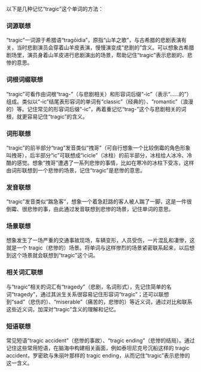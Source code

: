 以下是几种记忆“tragic”这个单词的方法：

### 词源联想
“tragic”一词源于希腊语“tragōidia”，原指“山羊之歌”，与古希腊的悲剧表演有关，当时悲剧演员会穿着山羊皮表演，慢慢演变成“悲剧的”含义。可以想象古希腊剧场里，演员身着山羊皮进行悲剧演出的场景，帮助记住“tragic”表示悲剧的、悲惨的意思。

### 词根词缀联想
“tragic”可看作由词根“trag-”（与悲剧相关）和形容词后缀“-ic”（表示“……的”）组成。类似以“-ic”结尾表形容词的单词有“classic”（经典的）、“romantic”（浪漫的）等。记住常见的形容词后缀“-ic”，再着重记忆“trag-”这个与悲剧相关的词根，就更容易记住“tragic”的含义。

### 词形联想
“tragic”的前半部分“trag”发音类似“拽哥”（可自行想象一个比较倒霉的角色形象叫拽哥），后半部分“ic”可联想成“icicle”（冰柱）的前半部分，冰柱给人冰冷、冷酷的感觉。想象“拽哥”遭遇了一系列悲惨的事情，比如在寒冷的冰柱下受冻，这样由词形联想到一个悲惨的场景，记住“tragic”是悲惨的意思。

### 发音联想
“tragic”发音类似“踹急客”，想象一个着急赶路的客人被人踹了一脚，这是一件很倒霉、很悲惨的事，由此通过发音联想到悲惨的场景，记住单词的意思。

### 场景联想
想象发生了一场严重的交通事故现场，车辆变形，人员受伤，一片混乱和凄惨，这就是一个 tragic（悲惨的）场景。将单词与这样惨烈的场景紧密联系起来，以后想到这个场景就会联想到“tragic”这个词。

### 相关词汇联想
与“tragic”相关的词汇有“tragedy”（悲剧，名词形式），先记住简单的名词“tragedy”，通过其派生关系很容易记住形容词“tragic”；还可以联想到“sad”（悲伤的）、“miserable”（痛苦的，悲惨的）等近义词，通过对比和联系这些近义词，加深对“tragic”含义的理解和记忆。

### 短语联想
常见短语“tragic accident”（悲惨的事故）、“tragic ending”（悲惨的结局）。通过记住这些常用短语，在脑海中构建相关画面，例如泰坦尼克号沉船这样的 tragic accident，罗密欧与朱丽叶那样的 tragic ending，从而记住“tragic”表示悲惨的这一含义。 